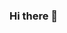 ### Hi there 👋

<!--
**muzimzolo/muzimzolo** is a ✨ _special_ ✨ repository because its `README.md` (this file) appears on your GitHub profile.

Here are some ideas to get you started:

- 🔭 I’m currently working on Spring JPA micro-services
- 🌱 I’m currently learning Docker and Microsoft SQL Server
- 👯 I’m looking to collaborate on Spring Boot projects
- 💬 Ask me about Java :)
- 📫 How to reach me: meneer.mzolo@gmail.com
- ⚡ Fun fact: ... I love pizza 
-->

